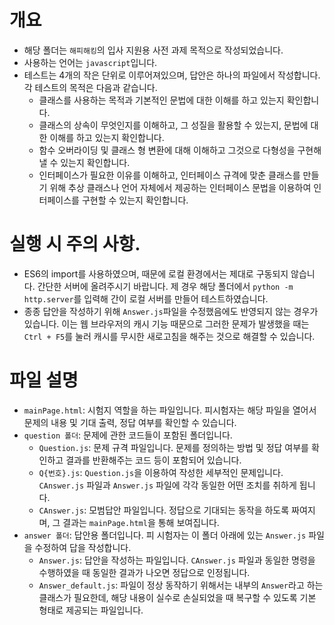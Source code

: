 # 개요
- 해당 폴더는 `해피해킹`의 입사 지원용 사전 과제 목적으로 작성되었습니다.
- 사용하는 언어는 `javascript`입니다.
- 테스트는 4개의 작은 단위로 이루어져있으며, 답안은 하나의 파일에서 작성합니다. 각 테스트의 목적은 다음과 같습니다.
    - 클래스를 사용하는 목적과 기본적인 문법에 대한 이해를 하고 있는지 확인합니다.
    - 클래스의 상속이 무엇인지를 이해하고, 그 성질을 활용할 수 있는지, 문법에 대한 이해를 하고 있는지 확인합니다.
    - 함수 오버라이딩 및 클래스 형 변환에 대해 이해하고 그것으로 다형성을 구현해낼 수 있는지 확인합니다.
    - 인터페이스가 필요한 이유를 이해하고, 인터페이스 규격에 맞춘 클래스를 만들기 위해 추상 클래스나 언어 자체에서 제공하는 인터페이스 문법을 이용하여 인터페이스를 구현할 수 있는지 확인합니다.

# 실행 시 주의 사항.
- ES6의 import를 사용하였으며, 때문에 로컬 환경에서는 제대로 구동되지 않습니다. 간단한 서버에 올려주시기 바랍니다. 제 경우 해당 폴더에서 `python -m http.server`를 입력해 간이 로컬 서버를 만들어 테스트하였습니다.
- 종종 답안을 작성하기 위해 `Answer.js`파일을 수정했음에도 반영되지 않는 경우가 있습니다. 이는 웹 브라우저의 캐시 기능 때문으로 그러한 문제가 발생했을 때는 `Ctrl + F5`를 눌러 캐시를 무시한 새로고침을 해주는 것으로 해결할 수 있습니다.

# 파일 설명
- `mainPage.html`: 시험지 역할을 하는 파일입니다. 피시험자는 해당 파일을 열어서 문제의 내용 및 기대 출력, 정답 여부를 확인할 수 있습니다.
- `question 폴더`: 문제에 관한 코드들이 포함된 폴더입니다.
    - `Question.js`: 문제 규격 파일입니다. 문제를 정의하는 방법 및 정답 여부를 확인하고 결과를 반환해주는 코드 등이 포함되어 있습니다.
    - `Q{번호}.js`: `Question.js`을 이용하여 작성한 세부적인 문제입니다. `CAnswer.js` 파일과 `Answer.js` 파일에 각각 동일한 어떤 조치를 취하게 됩니다.
    - `CAnswer.js`: 모범답안 파일입니다. 정답으로 기대되는 동작을 하도록 짜여지며, 그 결과는 `mainPage.html`을 통해 보여집니다.
- `answer 폴더`: 답안용 폴더입니다. 피 시험자는 이 폴더 아래에 있는 `Answer.js` 파일을 수정하여 답을 작성합니다.
    - `Answer.js`: 답안을 작성하는 파일입니다. `CAnswer.js` 파일과 동일한 명령을 수행하였을 때 동일한 결과가 나오면 정답으로 인정됩니다.
    - `Answer_default.js`: 파일이 정상 동작하기 위해서는 내부의 `Answer`라고 하는 클래스가 필요한데, 해당 내용이 실수로 손실되었을 때 복구할 수 있도록 기본 형태로 제공되는 파일입니다.